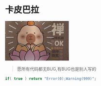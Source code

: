 # 卡皮巴拉

<img src="https://github.com/Belugiii/Capybara/blob/main/img/Capybara.jpeg" width="210px">

> 愿所有代码都无BUG,有BUG也是别人写的

```java
if( true ) return "Error(0);Warning(999)";
```

